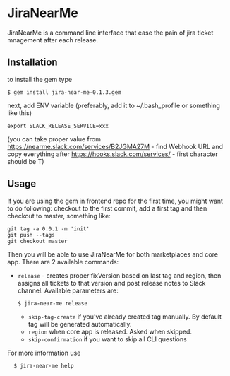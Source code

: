 # JiraNearMe

JiraNearMe is a command line interface that ease the pain of jira ticket mnagement
after each release.

## Installation

to install the gem type

    $ gem install jira-near-me-0.1.3.gem

next, add ENV variable (preferably, add it to ~/.bash_profile or something like this)

    export SLACK_RELEASE_SERVICE=xxx

(you can take proper value from https://nearme.slack.com/services/B2JGMA27M - find Webhook URL and copy everything after https://hooks.slack.com/services/ - first character should be T)

## Usage

If you are using the gem in frontend repo for the first time, you might want to do following: checkout to the first commit, add a first tag and then checkout to master, something like:

    git tag -a 0.0.1 -m 'init'
    git push --tags
    git checkout master

Then you will be able to use JiraNearMe for both marketplaces and core app. There are 2 available commands:

- `release` - creates proper fixVersion based on last tag and region, then assigns all tickets to that version and post release notes to Slack channel. Available parameters are:

      $ jira-near-me release

  - `skip-tag-create` if you've already created tag manually. By default tag will be generated automatically.
  - `region` when core app is released. Asked when skipped.
  - `skip-confirmation` if you want to skip all CLI questions


For more information use

      $ jira-near-me help
